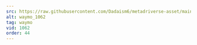 ```yaml
---
src: https://raw.githubusercontent.com/Dadaism6/metadriverse-asset/main/script-waymo-output-newcompressed/waymo_1062.mp4
alt: waymo_1062
tag: waymo
vid: 1062
order: 44
---
```

